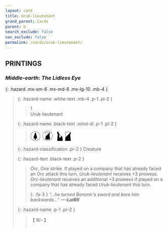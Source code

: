 ```yaml
---
layout: card
title: Uruk-lieutenant
grand_parent: Cards
parent: U
search_exclude: false
nav_exclude: false
permalink: /cards/uruk-lieutenant/
---
```


## PRINTINGS


### _Middle-earth: The Lidless Eye_

{: .hazard .mx-sm-6 .mx-md-8 .mx-lg-10 .mb-4 }
> {: .hazard-name .white-text .mb-4 .p-1 .pl-2 }
> > <div class="hazard-mp">1</div>
> > <div class="card-name">Uruk-lieutenant</div>
>
> {: .hazard-name .black-text .mind-di .p-1 .pl-2 }
> > ![](/assets/images/wilderness.svg)&ensp;![](/assets/images/shadow-land.svg)&emsp;![](/assets/images/ruinlair.svg)&ensp;![](/assets/images/shadow-hold.svg)
>
> {: .hazard-classification .pr-2 }
> Creature
>
> {: .hazard-text .black-text .p-2 }
> > _Orc._ One strike. If played on a company that has already faced an Orc attack this turn, _Uruk-lieutenant_ receives +3 prowess. _Orc-lieutenant_ receives an additional +3 prowess if played on a company that has already faced _Uruk-lieutenant_ this turn. 
> > 
> > {: .fs-3 } 
> > _“...he turned Boromir's sword and bore him backwards...”_ ***---&#65279;LotRII*** 
>
> {: .hazard-name .p-1 .pr-2 }
> > <div class="card-shield">【 9/&ndash; 】</div>
> > <div class="card-corruption">&nbsp;</div>
